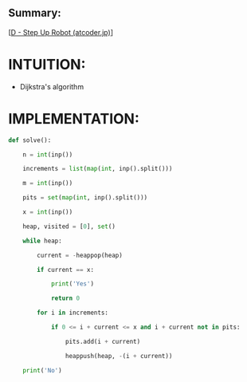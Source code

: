 ## Summary:
[[D - Step Up Robot (atcoder.jp)](https://atcoder.jp/contests/abc289/tasks/abc289_d)]

# INTUITION:
- Dijkstra's algorithm

# IMPLEMENTATION:
```python
def solve():    

    n = int(inp())

    increments = list(map(int, inp().split()))

    m = int(inp())

    pits = set(map(int, inp().split()))

    x = int(inp())

    heap, visited = [0], set()

    while heap:

        current = -heappop(heap)

        if current == x:

            print('Yes')

            return 0

        for i in increments:

            if 0 <= i + current <= x and i + current not in pits:

                pits.add(i + current)

                heappush(heap, -(i + current))

    print('No')
```